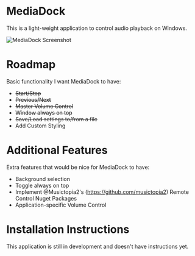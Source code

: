 # MediaDock
This is a light-weight application to control audio playback on Windows.

![MediaDock Screenshot](https://i.imgur.com/0vYMCI7.png)

# Roadmap
Basic functionality I want MediaDock to have:
* ~~Start/Stop~~
* ~~Previous/Next~~
* ~~Master Volume Control~~
* ~~Window always on top~~
* ~~Save/Load settings to/from a file~~
* Add Custom Styling

# Additional Features
Extra features that would be nice for MediaDock to have:
* Background selection
* Toggle always on top
* Implement @Musictopia2's (https://github.com/musictopia2) Remote Control Nuget Packages
* Application-specific Volume Control

# Installation Instructions
This application is still in development and doesn't have instructions yet.
